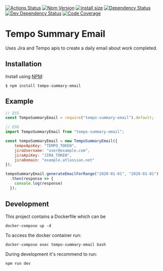 [![Actions Status](https://github.com/lewis785/tempo-summary-email/workflows/Node%20CI/badge.svg)](https://github.com/lewis785/tempo-summary-email/actions)
[![Npm Version](https://img.shields.io/npm/v/tempo-summary-email)](https://www.npmjs.com/package/tempo-summary-email)
[![install size](https://packagephobia.now.sh/badge?p=tempo-summary-email)](https://packagephobia.now.sh/result?p=tempo-summary-email)
[![Dependency Status](https://david-dm.org/lewis785/tempo-summary-email/status.svg)](https://david-dm.org/lewis785/tempo-summary-email)
[![Dev Dependency Status](https://david-dm.org/lewis785/tempo-summary-email/dev-status.svg)](https://david-dm.org/lewis785/tempo-summary-email?type=dev)
[![Code Coverage](https://codecov.io/gh/lewis785/tempo-summary-email/branch/master/graph/badge.svg)](https://codecov.io/gh/lewis785/tempo-summary-email)

# Tempo Summary Email
Uses Jira and Tempo apis to create a daily email about work completed.

## Installation

Install using [NPM](https://npmjs.org):

```shell script
$ npm install tempo-summary-email
```

## Example

```javascript
// ES5
const TempoSummaryEmail = require("tempo-summary-email").default;

// ES6
import TempoSummaryEmail from "tempo-summary-email";

const tempoSummaryEmail = new TempoSummaryEmail({
    tempoApiKey: "TEMPO_TOKEN",
    jiraUsername: "user@example.com",
    jiraApiKey: "JIRA_TOKEN",
    jiraDomain: "example.atlassian.net"
});

tempoSummaryEmail.generateEmailForRange("2020-01-01", "2020-01-01")
  .then(response => { 
    console.log(response)
  });
```

## Development
This project contains a Dockerfile which can be 
```shell script
docker-compose up -d
```

To access the docker container run:
```shell script
docker-compose exec tempo-summary-email bash
```

During development it's recommend to run:
```shell script
npm run dev
```

